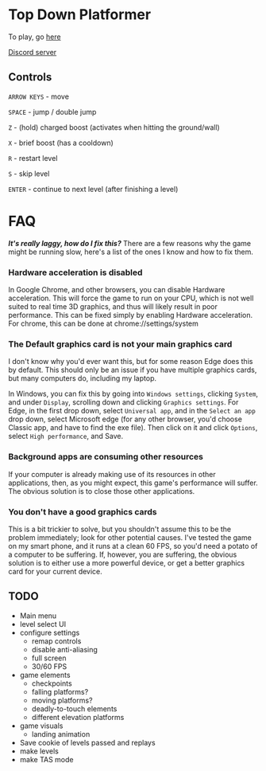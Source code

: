 # Top Down Platformer
To play, go [here](https://efhiii.github.io/TDP)

[Discord server](https://discord.gg/YgpHJEH)

## Controls
`ARROW KEYS` - move

`SPACE` - jump / double jump

`Z` - (hold) charged boost (activates when hitting the ground/wall)

`X` - brief boost (has a cooldown)

`R` - restart level

`S` - skip level

`ENTER` - continue to next level (after finishing a level)

# FAQ
***It's really laggy, how do I fix this?***
There are a few reasons why the game might be running slow, here's a list of the ones I know and how to fix them.

### Hardware acceleration is disabled
In Google Chrome, and other browsers, you can disable Hardware acceleration. This will force the game to run on your CPU, which is not well suited to real time 3D graphics, and thus will likely result in poor performance.
This can be fixed simply by enabling Hardware acceleration. For chrome, this can be done at chrome://settings/system

### The Default graphics card is not your main graphics card
I don't know why you'd ever want this, but for some reason Edge does this by default. This should only be an issue if you have multiple graphics cards, but many computers do, including my laptop.

In Windows, you can fix this by going into `Windows settings`, clicking `System`, and under `Display`, scrolling down and clicking `Graphics settings`. For Edge, in the first drop down, select `Universal app`, and in the `Select an app` drop down, select Microsoft edge (for any other browser, you'd choose Classic app, and have to find the exe file). Then click on it and click `Options`, select `High performance`, and Save.

### Background apps are consuming other resources
If your computer is already making use of its resources in other applications, then, as you might expect, this game's performance will suffer. The obvious solution is to close those other applications.

### You don't have a good graphics cards
This is a bit trickier to solve, but you shouldn't assume this to be the problem immediately; look for other potential causes. I've tested the game on my smart phone, and it runs at a clean 60 FPS, so you'd need a potato of a computer to be suffering. If, however, you are suffering, the obvious solution is to either use a more powerful device, or get a better graphics card for your current device.

## TODO
- Main menu
- level select UI
- configure settings
  - remap controls
  - disable anti-aliasing
  - full screen
  - 30/60 FPS
- game elements
  - checkpoints
  - falling platforms?
  - moving platforms?
  - deadly-to-touch elements
  - different elevation platforms
- game visuals
  - landing animation
- Save cookie of levels passed and replays
- make levels
- make TAS mode
